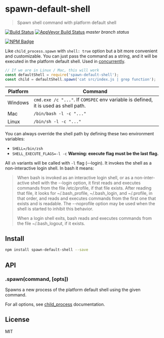 # spawn-default-shell

> Spawn shell command with platform default shell

[![Build Status](https://travis-ci.org/kimmobrunfeldt/spawn-default-shell.svg?branch=master)](https://travis-ci.org/kimmobrunfeldt/spawn-default-shell) [![AppVeyor Build Status](https://ci.appveyor.com/api/projects/status/github/kimmobrunfeldt/spawn-default-shell?branch=master&svg=true)](https://ci.appveyor.com/project/kimmobrunfeldt/spawn-default-shell) *master branch status*

[![NPM Badge](https://nodei.co/npm/spawn-default-shell.png?downloads=true)](https://www.npmjs.com/package/spawn-default-shell)

Like `child_process.spawn` with `shell: true` option but a bit more
convenient and customizable. You can just pass the command as a string,
and it will be executed in the platform default shell. Used in [concurrently](https://github.com/kimmobrunfeldt/concurrently).

```js
// If we are in Linux / Mac, this will work
const defaultShell = require('spawn-default-shell');
const child = defaultShell.spawn('cat src/index.js | grep function');
```

Platform | Command
---------|----------
Windows  | `cmd.exe /c "..."`. If `COMSPEC` env variable is defined, it is used as shell path.
Mac      | `/bin/bash -l -c "..."`
Linux    | `/bin/sh -l -c "..."`

You can always override the shell path by defining these two environment variables:

* `SHELL=/bin/zsh`
* `SHELL_EXECUTE_FLAGS=-l -c` **Warning: execute flag must be the last flag.**

All `sh` variants will be called with `-l` flag (--login). It invokes the shell
as a non-interactive login shell. In bash it means:

> When bash is invoked as an interactive login shell, or as a non-inter-
> active shell with the --login option, it first reads and executes commands
> from the file /etc/profile, if that file exists. After reading
> that file, it looks for ~/.bash_profile, ~/.bash_login, and ~/.profile,
> in that order, and reads and executes commands from the first one that
> exists and is readable. The --noprofile option may be used when the
> shell is started to inhibit this behavior.
>
> When  a  login  shell  exits, bash reads and executes commands from the
> file ~/.bash_logout, if it exists.

## Install

```bash
npm install spawn-default-shell --save
```

## API

### .spawn(command, [opts])

Spawns a new process of the platform default shell using the given command.

For all options, see [child_process](https://nodejs.org/api/child_process.html#child_process_child_process_spawn_command_args_options)
documentation.

## License

MIT
